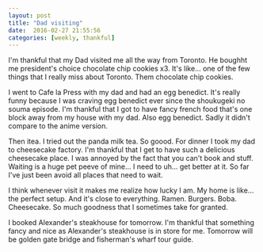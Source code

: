 ```yaml
---
layout: post
title: "Dad visiting"
date:  2016-02-27 21:55:56
categories: [weekly, thankful]
---
```

I'm thankful that my Dad visited me all the way from Toronto. He boughht me president's choice chocolate chip cookies x3. It's like... one of the few things that I really miss about Toronto. Them chocolate chip cookies.

I went to Cafe la Press with my dad and had an egg benedict. It's really funny because I was craving egg benedict ever since the shoukugeki no souma episode. I'm thankful that I got to have fancy french food that's one block away from my house with my dad. Also egg benedict. Sadly it didn't compare to the anime version.

Then itea. I tried out the panda milk tea. So goood. For dinner I took my dad to cheesecake factory. I'm thankful that I get to have such a delicious cheesecake place. I was annoyed by the fact that you can't book and stuff. Waiting is a huge pet peeve of mine... I need to uh... get better at it. So far I've just been avoid all places that need to wait.

I think whenever visit it makes me realize how lucky I am. My home is like... the perfect setup. And it's close to everything. Ramen. Burgers. Boba. Cheesecake. So much goodness that I sometimes take for granted.

I booked Alexander's steakhouse for tomorrow. I'm thankful that something fancy and nice as Alexander's steakhouse is in store for me. Tomorrow will be golden gate bridge and fisherman's wharf tour guide.


